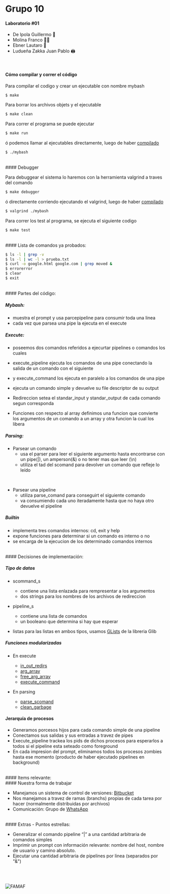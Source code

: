 # Grupo 10 

#### Laboratorio #01


* De Ipola Guillermo 🐋 
* Molina Franco 😶‍🌫️ 
* Ebner Lautaro 🚙 
* Ludueña Zakka Juan Pablo 🖨️


<br>
<h4 id="comp">Cómo compilar y correr el código</h4> 

Para compilar el codigo y crear un ejecutable con nombre mybash 

```bash
$ make
```

Para borrar los archivos objets y el ejecutable

```bash
$ make clean
```

Para correr el programa se puede ejecutar

```bash
$ make run
```

ó podemos llamar al ejecutables directamente, luego de haber [compilado](#comp)

```bash
$ ./mybash
```

<br>
#### Debugger

Para debuggear el sistema lo haremos con la herramienta valgrind a traves del comando

```bash
$ make debugger
```

ó directamente corriendo ejecutando el valgrind, luego de haber [compilado](#comp)

```bash
$ valgrind ./mybash
```

Para correr los test al programa, se ejecuta el siguiente codigo

```bash
$ make test
```


<br>
####  Lista de comandos ya probados:

```bash
$ ls -l | grep -v
$ ls -l | wc -l > prueba.txt 
$ curl -o google.html google.com | grep moved & 
$ errorerror 
$ clear 
$ exit 
```



<br>
####  Partes del código:

##### Mybash:

- muestra el prompt y usa parcepipeline para consumir toda una linea
- cada vez que parsea una pipe la ejecuta en el execute

<h5 id="exec">Execute: </h5> 

- poseemos dos comandos referidos a ejecurtar pipelines o comandos los cuales

- execute_pipeline ejecuta los comandos de una pipe conectando la salida de un comando con el siguiente

- y execute_command los ejecuta en paralelo a los comandos de una pipe

- ejecuta un comando simple y devuelve su     file descriptor de su output

- Redireccion
    setea el standar_input y standar_output de cada comando segun corresponda

- Funciones con respecto al array
    definimos una funcion que convierte los argumentos de un comando a un array
    y otra funcion la cual los libera

<h5 id="pars">Parsing: </h5> 

- Parsear un comando
    - usa el parser para leer el siguiente argumento hasta encontrarse con un pipe(|), un amperson(&) o no tener mas que leer (\n)
    - utiliza el tad del scomand para devolver un comando que refleje lo leído 

<br>

- Parsear una pipeline
    - utiliza parse_comand para conseguirt el siguiente comando 
    - va consumiendo cada uno iteradamente hasta que no haya otro
    devuelve el pipeline
    

##### Builtin

- implementa tres comandos internos: cd, exit y help
- expone funciones para determinar si un comando es interno o no
- se encarga de la ejecucion de los determinado comandos internos

<br>
####  Decisiones de implementación:

##### Tipo de datos

- scommand_s 
    - contiene una lista enlazada para rempresentar a los argumentos
    - dos strings para los nombres de los archivos de redireccion

- pipeline_s
    - contiene una lista de comandos
    - un booleano que determina si hay que esperar

- listas
    para las listas en ambos tipos, usamos [GLists](https://docs.gtk.org/glib/struct.List.html) de la libreria Glib

##### Funciones modularizadas 

- En execute
    - [in_out_redirs](#exec)
    - [arg_array](#exec)
    - [free_arg_array](#exec)
    - [execute_command](#exec)

- En parsing
    - [parse_scomand](#pars)
    - [clean_garbage](#pars)

#### Jerarquía de procesos

- Generamos porcesos hijos para cada comando simple de una pipeline
- Conectamos sus salidas y sus entradas a travez de pipes
- Execute_pipeline trackea los pids de dichos procesos para esperarlos a todos si el pipeline esta seteado como foreground
- En cada impresion del prompt, eliminamos todos los procesos zombies hasta ese momento (producto de haber ejecutado pipelines en background) 

<br>
####  Items relevante:



<br>
####  Nuestra forma de trabajar

- Manejamos un sistema de control de versiones: [Bitbucket](https://bitbucket.org/)
- Nos manejamos a travez de ramas (branchs) propias de cada tarea por hacer (normalmente distribuidas por archivos)
- Comunicación: Grupo de [WhatsApp](https://web.whatsapp.com/)

<br>
####  Extras - Puntos estrellas:

- Generalizar el comando pipeline “|” a una cantidad arbitraria de comandos simples
- Imprimir un prompt con información relevante: nombre del host, nombre de usuario y camino absoluto.
- Ejecutar una cantidad arbitraria de pipelines por linea (separados por "&")

<br>	
<br>

![FAMAF](https://www.famaf.unc.edu.ar/static/assets/logosFooterBottom.svg)

